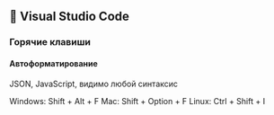## 📑 Visual Studio Code

### Горячие клавиши

#### Автоформатирование

JSON, JavaScript, видимо любой синтаксис

Windows: Shift + Alt + F
Mac: Shift + Option + F
Linux: Ctrl + Shift + I